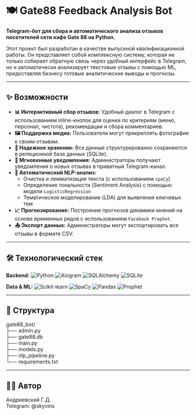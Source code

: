 # 🍽️ Gate88 Feedback Analysis Bot

**Telegram-бот для сбора и автоматического анализа отзывов посетителей сети кафе Gate 88 на Python.**

Этот проект был разработан в качестве выпускной квалификационной работы. Он представляет собой комплексную систему, которая не только собирает обратную связь через удобный интерфейс в Telegram, но и автоматически анализирует текстовые отзывы с помощью ML, предоставляя бизнесу готовые аналитические выводы и прогнозы.

---

## ✨ Возможности

- **📊 Интерактивный сбор отзывов:** Удобный диалог в Telegram с использованием inline-кнопок для оценки по критериям (меню, персонал, чистота), рекомендации и сбора комментариев.
- **🖼️ Поддержка медиа:** Пользователи могут прикреплять фотографии к своим отзывам.
- **💾 Надежное хранение:** Все данные структурированно сохраняются в реляционной базе данных (SQLite).
- **🔔 Мгновенные уведомления:** Администраторы получают уведомления о новых отзывах в приватный Telegram-канал.
- **🤖 Автоматический NLP-анализ:**
  - Очистка и лемматизация текста (с использованием `spaCy`)
  - Определение тональности (Sentiment Analysis) с помощью модели `LogisticRegression`
  - Тематическое моделирование (LDA) для выявления ключевых тем
- **📈 Прогнозирование:** Построение прогнозов динамики мнений на основе временных рядов с использованием `Facebook Prophet`.
- **📤 Экспорт данных:** Администраторы могут экспортировать все отзывы в формате CSV.

---

## 🛠️ Технологический стек

**Backend:**
![Python](https://img.shields.io/badge/Python-3.10+-blue?logo=python)
![Aiogram](https://img.shields.io/badge/Aiogram-3.x-green?logo=telegram)
![SQLAlchemy](https://img.shields.io/badge/SQLAlchemy-ORM-red)
![SQLite](https://img.shields.io/badge/SQLite-Database-lightgrey?logo=sqlite)

**Data & ML:**
![Scikit-learn](https://img.shields.io/badge/scikit--learn-ML%20Model-orange)
![SpaCy](https://img.shields.io/badge/spaCy-NLP-yellow)
![Pandas](https://img.shields.io/badge/Pandas-Data%20Analysis-darkblue)
![Prophet](https://img.shields.io/badge/Facebook%20Prophet-Forecasting-blue)

---

## 📁 Структура

gate88_bot/  
├── admin.py  
├── gate88.db  
├── main.py  
├── models.py  
├── nlp_pipeline.py  
└── requirements.txt  

---

## 👨‍💻 Автор

Андриевский Г.Д.  
Telegram: @skyvins
